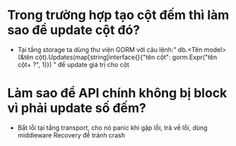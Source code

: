 # Trong trường hợp tạo cột đếm thì làm sao để update cột đó? 
- Tại tầng storage ta dùng thư viện GORM vời câu lệnh:" db.<Tên model>(&tên cột).Updates(map[string]interface{}{"tên cột": gorm.Expr("tên cột+ ?", 1)}) " để update giá trị cho cột
# Làm sao để API chính không bị block vì phải update số đếm?
- Bắt lỗi tại tầng transport, cho nó panic khi gặp lỗi, trả về lỗi, dùng middleware Recovery để tránh crash
